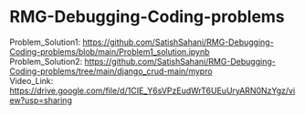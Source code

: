 # RMG-Debugging-Coding-problems
Problem_Solution1: https://github.com/SatishSahani/RMG-Debugging-Coding-problems/blob/main/Problem1_solution.ipynb
<br>
Problem_Solution2: https://github.com/SatishSahani/RMG-Debugging-Coding-problems/tree/main/django_crud-main/mypro
<br>
Video_Link: https://drive.google.com/file/d/1CIE_Y6sVPzEudWrT6UEuUryARN0NzYgz/view?usp=sharing
